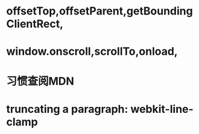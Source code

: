 # offsetTop,offsetParent,getBoundingClientRect,
# window.onscroll,scrollTo,onload,
# 习惯查阅MDN
# truncating a paragraph: webkit-line-clamp
